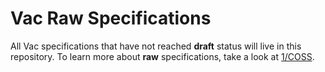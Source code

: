 
# Vac Raw Specifications

All Vac specifications that have not reached **draft** status will live in this repository.
To learn more about **raw** specifications, take a look at [1/COSS](../1/coss).
